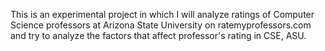 This is an experimental project in which I will analyze ratings of Computer Science professors at Arizona State University on ratemyprofessors.com and try to analyze the factors that affect professor's rating in CSE, ASU.
